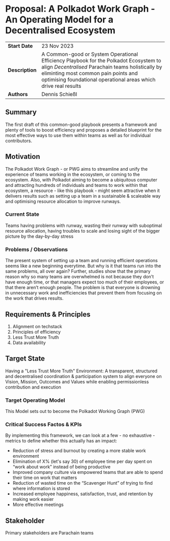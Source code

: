 # Proposal: A Polkadot Work Graph - An Operating Model for a Decentralised Ecosystem
|                 |                                                                                             |
| --------------- | ------------------------------------------------------------------------------------------- |
| **Start Date**  | 23 Nov 2023                                                                                |
| **Description** | A Common-good or System Operational Efficiency Playbook for the Polkadot Ecosystem to align _Decentralised_ Parachain teams holistically by eliminting most common pain points and optimising foundational operational areas which drive real results |
| **Authors**     | Dennis Schießl                                                                                  |


## Summary
The first draft of this common-good playbook presents a framework and plenty of tools to boost efficiency and proposes a detailed blueprint for the most effective ways to use them within teams as well as for individual contributors.  

## Motivation
 The Polkadot Work Graph - or PWG aims to streamline and unify the experience of teams working in the ecosystem, or coming to the ecosystem.
Also, with Polkadot aiming to become a ubiquitous computer and attracting hundreds of individuals and teams to work within that ecosystem, a resource - like this playbook - might seem attractive when it delivers results such as setting up a team in a sustainable &amp; scaleable way and optimising resource allocation to improve runways.

### Current State 
Teams having problems with runway, wasting their runway with suboptimal resource allocation, having troubles to scale and losing sight of the bigger picture by the day-by-day stress

### Problems / Observations
The present system of setting up a team and running efficient operations seems like a new beginning everytime. But why is it that teams run into the same problems, all over again? 
Further, studies show that the primary reason why so many teams are overwhelmed is not because they don’t have enough time, or that managers expect too much of their employees, or that there aren’t enough people. The problem is that everyone is drowning in unnecessary work and inefficiencies that prevent them from focusing on the work that drives results.


## Requirements & Principles
1. Alignment on techstack
2. Principles of efficiency
3. Less Trust More Truth
4. Data availability
## Target State
Having a "Less Trust More Truth" Environment: A transparent, structured and decentralised coordination & participation system to align everyone on Vision, Mission, Outcomes and Values while enabling permissionless contribution and execution
### Target Operating Model
This Model sets out to become the Polkadot Working Graph (PWG) 
### Critical Success Factos & KPIs
By implementing this framework, we can look at a few - no exhaustive - metrics to define whether this actually has an impact:
- Reduction of stress and burnout by creating a more stable work environment
- Elimination of X% (let's say 30) of employee time per day spent on “work about work” instead of being productive
- Improved company culture via empowered teams that are able to spend their time on work that matters
- Reduction of wasted time on the “Scavenger Hunt” of trying to find where information is stored
- Increased employee happiness, satisfaction, trust, and retention by making work easier
- More effective meetings

## Stakeholder
Primary stakeholders are Parachain teams
